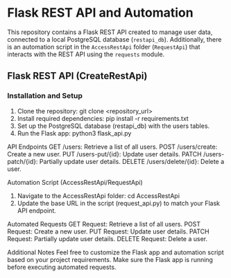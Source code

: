 # Flask REST API and Automation

This repository contains a Flask REST API created to manage user data, connected to a local PostgreSQL database (`restapi_db`). Additionally, there is an automation script in the `AccessRestApi` folder (`RequestApi`) that interacts with the REST API using the `requests` module.

## Flask REST API (CreateRestApi)

### Installation and Setup

1. Clone the repository: git clone <repository_url>
2. Install required dependencies: pip install -r requirements.txt
3. Set up the PostgreSQL database (restapi_db) with the users tables.
4. Run the Flask app: python3 flask_api.py

API Endpoints
GET /users: Retrieve a list of all users.
POST /users/create: Create a new user.
PUT /users-put/{id}: Update user details.
PATCH /users-patch/{id}: Partially update user details.
DELETE /users/delete/{id}: Delete a user.   

Automation Script (AccessRestApi/RequestApi)
1. Navigate to the AccessRestApi folder: cd AccessRestApi
2. Update the base URL in the script (request_api.py) to match your Flask API endpoint.

Automated Requests
GET Request: Retrieve a list of all users.
POST Request: Create a new user.
PUT Request: Update user details.
PATCH Request: Partially update user details.
DELETE Request: Delete a user.

Additional Notes
Feel free to customize the Flask app and automation script based on your project requirements.
Make sure the Flask app is running before executing automated requests.
   

